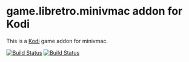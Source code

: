 # game.libretro.minivmac addon for Kodi

This is a [Kodi](http://kodi.tv) game addon for minivmac.

[![Build Status](https://travis-ci.org/kodi-game/game.libretro.minivmac.svg?branch=master)](https://travis-ci.org/kodi-game/game.libretro.minivmac)
[![Build Status](https://ci.appveyor.com/api/projects/status/github/kodi-game/game.libretro.minivmac?svg=true)](https://ci.appveyor.com/project/kodi-game/game-libretro-minivmac)
